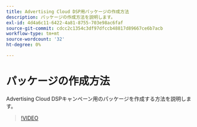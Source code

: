 ```yaml
---
title: Advertising Cloud DSP用パッケージの作成方法
description: パッケージの作成方法を説明します。
exl-id: 4d4a6c11-6422-4a81-8755-703e98ac6faf
source-git-commit: cdcc2c1354c3df97dfccb48817d89667ce6b7acb
workflow-type: tm+mt
source-wordcount: '32'
ht-degree: 0%

---
```


# パッケージの作成方法

Advertising Cloud DSPキャンペーン用のパッケージを作成する方法を説明します。

>[!VIDEO](https://video.tv.adobe.com/v/339257)
